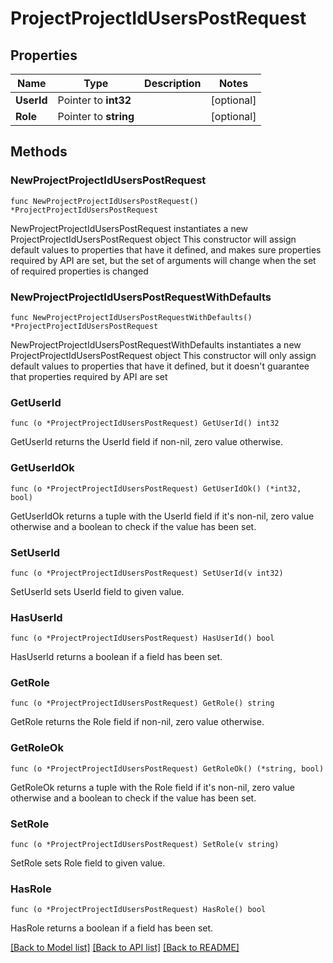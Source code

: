# ProjectProjectIdUsersPostRequest

## Properties

Name | Type | Description | Notes
------------ | ------------- | ------------- | -------------
**UserId** | Pointer to **int32** |  | [optional] 
**Role** | Pointer to **string** |  | [optional] 

## Methods

### NewProjectProjectIdUsersPostRequest

`func NewProjectProjectIdUsersPostRequest() *ProjectProjectIdUsersPostRequest`

NewProjectProjectIdUsersPostRequest instantiates a new ProjectProjectIdUsersPostRequest object
This constructor will assign default values to properties that have it defined,
and makes sure properties required by API are set, but the set of arguments
will change when the set of required properties is changed

### NewProjectProjectIdUsersPostRequestWithDefaults

`func NewProjectProjectIdUsersPostRequestWithDefaults() *ProjectProjectIdUsersPostRequest`

NewProjectProjectIdUsersPostRequestWithDefaults instantiates a new ProjectProjectIdUsersPostRequest object
This constructor will only assign default values to properties that have it defined,
but it doesn't guarantee that properties required by API are set

### GetUserId

`func (o *ProjectProjectIdUsersPostRequest) GetUserId() int32`

GetUserId returns the UserId field if non-nil, zero value otherwise.

### GetUserIdOk

`func (o *ProjectProjectIdUsersPostRequest) GetUserIdOk() (*int32, bool)`

GetUserIdOk returns a tuple with the UserId field if it's non-nil, zero value otherwise
and a boolean to check if the value has been set.

### SetUserId

`func (o *ProjectProjectIdUsersPostRequest) SetUserId(v int32)`

SetUserId sets UserId field to given value.

### HasUserId

`func (o *ProjectProjectIdUsersPostRequest) HasUserId() bool`

HasUserId returns a boolean if a field has been set.

### GetRole

`func (o *ProjectProjectIdUsersPostRequest) GetRole() string`

GetRole returns the Role field if non-nil, zero value otherwise.

### GetRoleOk

`func (o *ProjectProjectIdUsersPostRequest) GetRoleOk() (*string, bool)`

GetRoleOk returns a tuple with the Role field if it's non-nil, zero value otherwise
and a boolean to check if the value has been set.

### SetRole

`func (o *ProjectProjectIdUsersPostRequest) SetRole(v string)`

SetRole sets Role field to given value.

### HasRole

`func (o *ProjectProjectIdUsersPostRequest) HasRole() bool`

HasRole returns a boolean if a field has been set.


[[Back to Model list]](../README.md#documentation-for-models) [[Back to API list]](../README.md#documentation-for-api-endpoints) [[Back to README]](../README.md)


